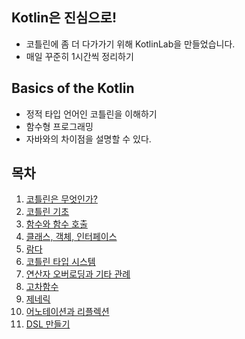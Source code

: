 ## Kotlin은 진심으로!
- 코틀린에 좀 더 다가가기 위해 KotlinLab을 만들었습니다.
- 매일 꾸준히 1시간씩 정리하기

## Basics of the Kotlin 
- 정적 타입 언어인 코틀린을 이해하기
- 함수형 프로그래밍
- 자바와의 차이점을 설명할 수 있다.

## 목차
1. [코틀린은 무엇인가?](https://wooded-aphid-86c.notion.site/1-1fa1a173ac8844369aeb2a11d42eeb4c?pvs=4)
2. [코틀린 기초](https://www.notion.so/2-5fe8d92f35d5417c837c3ad408446dc5)
3. [함수와 함수 호출](https://wooded-aphid-86c.notion.site/3-80871557a2d347b6a2593b692411cf7f?pvs=4)
4. [클래스, 객체, 인터페이스](https://wooded-aphid-86c.notion.site/4-4163fed31cec4b54a35d017e79786526?pvs=4)
5. [람다](https://wooded-aphid-86c.notion.site/5-6afd128960cc45d789a5a5b085b29f73?pvs=4)
6. [코틀린 타입 시스템](https://wooded-aphid-86c.notion.site/6-c138249b59194525a9b1b8c22dbb7bd6?pvs=4)
7. [연산자 오버로딩과 기타 관례](https://www.notion.so/7-2db3da815ac5435d8a18f8f6bb276ad4)
8. [고차함수](https://wooded-aphid-86c.notion.site/8-2fd3a61270704178b8e828a46b492b51?pvs=4)
9. [제네릭](https://wooded-aphid-86c.notion.site/9-2b9c5c82803c41b0b178d05416be255b?pvs=4)
10. [어노테이션과 리플렉션](https://wooded-aphid-86c.notion.site/10-631f764d3d4640d88dec5f473b14fece?pvs=4)
11. [DSL 만들기](https://wooded-aphid-86c.notion.site/11-DSL-b2c365bc1e48425189e90857c0e92f4b?pvs=4)
